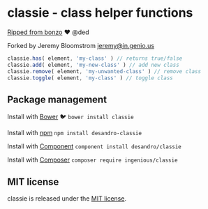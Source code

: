 # classie - class helper functions

[Ripped from bonzo](https://github.com/ded/bonzo) :heart: @ded

Forked by Jeremy Bloomstrom <jeremy@in.genio.us>

``` js
classie.has( element, 'my-class' ) // returns true/false
classie.add( element, 'my-new-class' ) // add new class
classie.remove( element, 'my-unwanted-class' ) // remove class
classie.toggle( element, 'my-class' ) // toggle class
```

## Package management

Install with [Bower](http://bower.io) :bird: `bower install classie`

Install with [npm](https://github.com/npm/npm) `npm install desandro-classie`

Install with [Component](http://github.com/component/component) `component install desandro/classie`

Install with [Composer](http://getcomposer.org) `composer require ingenious/classie`

## MIT license

classie is released under the [MIT license](http://desandro.mit-license.org).
